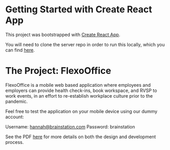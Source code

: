 # Getting Started with Create React App

This project was bootstrapped with [Create React App](https://github.com/facebook/create-react-app).

You will need to clone the server repo in order to run this locally, which you can find [here](https://github.com/brandodo/industry-project-server).


# The Project: FlexoOffice

FlexoOffice is a mobile web based application where employees and employers can provide health check-ins, book workspace, and RVSP to work events, in an effort to re-establish workplace culture prior to the pandemic. 

Feel free to test the application on your mobile device using our dummy account:

Username: hannah@brainstation.com 
Password: brainstation

See the PDF [here](https://github.com/brandodo/industry-project-client/blob/main/FlexoOffice.pdf) for more details on both the design and development process.


